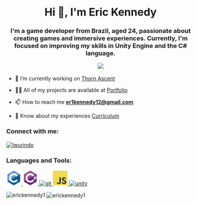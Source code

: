 <h1 align="center">Hi 👋, I'm Eric Kennedy</h1>
<h3 align="center">I'm a game developer from Brazil, aged 24, passionate about creating games and immersive experiences. Currently, I'm focused on improving my skills in Unity Engine and the C# language.</h3>

<p align="center">
  <img src="https://img.itch.zone/aW1nLzE2NDE2ODg4LnBuZw==/original/OjcQTy.png">
</p>

- 🔭 I’m currently working on [Thorn Ascent](https://github.com/erickennedy1/Dark-Ascent)

- 👨‍💻 All of my projects are available at [Portfolio](https://pleasant-canvas-dc5.notion.site/Portf-lio-c89f4e11fcd24b499a846e590efdd606)

- 📫 How to reach me **er1kennedy12@gmail.com**

- 📄 Know about my experiences [Curriculum](https://pleasant-canvas-dc5.notion.site/Curr-culo-e1745798ef6449098fc088cf6e065e52?pvs=74)

<h3 align="left">Connect with me:</h3>
<p align="left">
<a href="https://linkedin.com/in/lwurindo" target="blank"><img align="center" src="https://raw.githubusercontent.com/rahuldkjain/github-profile-readme-generator/master/src/images/icons/Social/linked-in-alt.svg" alt="lwurindo" height="30" width="40" /></a>
</p>

<h3 align="left">Languages and Tools:</h3>
<p align="left"> <a href="https://www.cprogramming.com/" target="_blank" rel="noreferrer"> <img src="https://raw.githubusercontent.com/devicons/devicon/master/icons/c/c-original.svg" alt="c" width="40" height="40"/> </a> <a href="https://www.w3schools.com/cs/" target="_blank" rel="noreferrer"> <img src="https://raw.githubusercontent.com/devicons/devicon/master/icons/csharp/csharp-original.svg" alt="csharp" width="40" height="40"/> </a> <a href="https://git-scm.com/" target="_blank" rel="noreferrer"> <img src="https://www.vectorlogo.zone/logos/git-scm/git-scm-icon.svg" alt="git" width="40" height="40"/> </a> <a href="https://developer.mozilla.org/en-US/docs/Web/JavaScript" target="_blank" rel="noreferrer"> <img src="https://raw.githubusercontent.com/devicons/devicon/master/icons/javascript/javascript-original.svg" alt="javascript" width="40" height="40"/> </a> <a href="https://unity.com/" target="_blank" rel="noreferrer"> <img src="https://www.vectorlogo.zone/logos/unity3d/unity3d-icon.svg" alt="unity" width="40" height="40"/> </a> </p>

<p><img align="left" src="https://github-readme-stats.vercel.app/api/top-langs?username=erickennedy1&show_icons=true&locale=en&layout=compact" alt="erickennedy1" /></p>

<p>&nbsp;<img align="center" src="https://github-readme-stats.vercel.app/api?username=erickennedy1&show_icons=true&locale=en" alt="erickennedy1" /></p>
